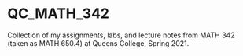 # QC_MATH_342
Collection of my assignments, labs, and lecture notes from MATH 342 (taken as MATH 650.4) at Queens College, Spring 2021.
